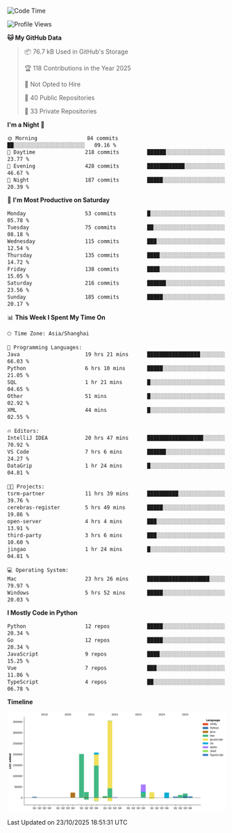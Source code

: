 <!--START_SECTION:waka-->
![Code Time](http://img.shields.io/badge/Code%20Time-4%2C530%20hrs%2054%20mins-blue)

![Profile Views](http://img.shields.io/badge/Profile%20Views-0-blue)

**🐱 My GitHub Data** 

> 📦 76.7 kB Used in GitHub's Storage 
 > 
> 🏆 118 Contributions in the Year 2025
 > 
> 🚫 Not Opted to Hire
 > 
> 📜 40 Public Repositories 
 > 
> 🔑 33 Private Repositories 
 > 
**I'm a Night 🦉** 

```text
🌞 Morning                84 commits          ██░░░░░░░░░░░░░░░░░░░░░░░   09.16 % 
🌆 Daytime                218 commits         ██████░░░░░░░░░░░░░░░░░░░   23.77 % 
🌃 Evening                428 commits         ████████████░░░░░░░░░░░░░   46.67 % 
🌙 Night                  187 commits         █████░░░░░░░░░░░░░░░░░░░░   20.39 % 
```
📅 **I'm Most Productive on Saturday** 

```text
Monday                   53 commits          █░░░░░░░░░░░░░░░░░░░░░░░░   05.78 % 
Tuesday                  75 commits          ██░░░░░░░░░░░░░░░░░░░░░░░   08.18 % 
Wednesday                115 commits         ███░░░░░░░░░░░░░░░░░░░░░░   12.54 % 
Thursday                 135 commits         ████░░░░░░░░░░░░░░░░░░░░░   14.72 % 
Friday                   138 commits         ████░░░░░░░░░░░░░░░░░░░░░   15.05 % 
Saturday                 216 commits         ██████░░░░░░░░░░░░░░░░░░░   23.56 % 
Sunday                   185 commits         █████░░░░░░░░░░░░░░░░░░░░   20.17 % 
```


📊 **This Week I Spent My Time On** 

```text
🕑︎ Time Zone: Asia/Shanghai

💬 Programming Languages: 
Java                     19 hrs 21 mins      █████████████████░░░░░░░░   66.03 % 
Python                   6 hrs 10 mins       █████░░░░░░░░░░░░░░░░░░░░   21.05 % 
SQL                      1 hr 21 mins        █░░░░░░░░░░░░░░░░░░░░░░░░   04.65 % 
Other                    51 mins             █░░░░░░░░░░░░░░░░░░░░░░░░   02.92 % 
XML                      44 mins             █░░░░░░░░░░░░░░░░░░░░░░░░   02.55 % 

🔥 Editors: 
IntelliJ IDEA            20 hrs 47 mins      ██████████████████░░░░░░░   70.92 % 
VS Code                  7 hrs 6 mins        ██████░░░░░░░░░░░░░░░░░░░   24.27 % 
DataGrip                 1 hr 24 mins        █░░░░░░░░░░░░░░░░░░░░░░░░   04.81 % 

🐱‍💻 Projects: 
tsrm-partner             11 hrs 39 mins      ██████████░░░░░░░░░░░░░░░   39.76 % 
cerebras-register        5 hrs 49 mins       █████░░░░░░░░░░░░░░░░░░░░   19.86 % 
open-server              4 hrs 4 mins        ███░░░░░░░░░░░░░░░░░░░░░░   13.91 % 
third-party              3 hrs 6 mins        ███░░░░░░░░░░░░░░░░░░░░░░   10.60 % 
jingao                   1 hr 24 mins        █░░░░░░░░░░░░░░░░░░░░░░░░   04.81 % 

💻 Operating System: 
Mac                      23 hrs 26 mins      ████████████████████░░░░░   79.97 % 
Windows                  5 hrs 52 mins       █████░░░░░░░░░░░░░░░░░░░░   20.03 % 
```

**I Mostly Code in Python** 

```text
Python                   12 repos            █████░░░░░░░░░░░░░░░░░░░░   20.34 % 
Go                       12 repos            █████░░░░░░░░░░░░░░░░░░░░   20.34 % 
JavaScript               9 repos             ████░░░░░░░░░░░░░░░░░░░░░   15.25 % 
Vue                      7 repos             ███░░░░░░░░░░░░░░░░░░░░░░   11.86 % 
TypeScript               4 repos             ██░░░░░░░░░░░░░░░░░░░░░░░   06.78 % 
```



**Timeline**

![Lines of Code chart](https://raw.githubusercontent.com/youtiaoguagua/youtiaoguagua/master/assets/bar_graph.png)


 Last Updated on 23/10/2025 18:51:31 UTC
<!--END_SECTION:waka-->